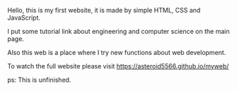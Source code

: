 

Hello, this is my first website, it is made by simple HTML, CSS and JavaScript.

I put some tutorial link about engineering and computer science on the main page. 

Also this web is a place where I try new functions about web development. 

To watch the full website please visit https://asteroid5566.github.io/myweb/

ps: This is unfinished.